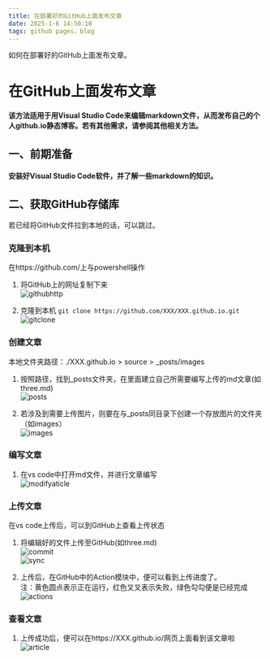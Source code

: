 ```yaml
---
title: 在部署好的GitHub上面发布文章
date: 2025-1-6 14:50:10
tags: github pages，blog
---
```


如何在部署好的GitHub上面发布文章。
<!-- more -->

# 在GitHub上面发布文章
#### 该方法适用于用Visual Studio Code来编辑markdown文件，从而发布自己的个人github.io静态博客。若有其他需求，请参阅其他相关方法。

## 一、前期准备
#### 安装好Visual Studio Code软件，并了解一些markdown的知识。

## 二、获取GitHub存储库
若已经将GitHub文件拉到本地的话，可以跳过。

### 克隆到本机
在https://github.com/上与powershell操作   

1. 将GitHub上的网址复制下来  
![githubhttp](/images/three-acticle/githubhttp.png)  

2. 克隆到本机 `git clone https://github.com/XXX/XXX.github.io.git`  
![gitclone](/images/three-acticle/gitclone.png)  

### 创建文章
本地文件夹路径：./XXX.github.io > source > _posts/images  

1. 按照路径，找到_posts文件夹，在里面建立自己所需要编写上传的md文章(如three.md)  
![posts](/images/three-acticle/posts.png)  

2. 若涉及到需要上传图片，则要在与_posts同目录下创建一个存放图片的文件夹（如images）  
![images](/images/three-acticle/images.png) 

### 编写文章
1. 在vs code中打开md文件，并进行文章编写  
![modifyaticle](/images/three-acticle/modifyaticle.png)  

### 上传文章
在vs code上传后，可以到GitHub上查看上传状态  

1. 将编辑好的文件上传至GitHub(如three.md)  
![commit](/images/three-acticle/commit.png)  
![sync](/images/three-acticle/sync.png)   

2. 上传后，在GitHub中的Action模块中，便可以看到上传进度了。  
注：黄色圆点表示正在运行，红色叉叉表示失败，绿色勾勾便是已经完成 
![actions](/images/three-acticle/actions.png)  

### 查看文章  
1. 上传成功后，便可以在https://XXX.github.io/网页上面看到该文章啦    
    ![article](/images/three-acticle/article.png)


